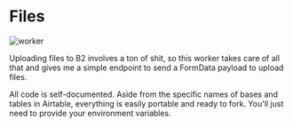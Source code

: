 # Files

![worker](https://github.com/fourjuaneight/files/actions/workflows/worker.yml/badge.svg)<br/>

Uploading files to B2 involves a ton of shit, so this worker takes care of all that and gives me a simple endpoint to send a FormData payload to upload files.

All code is self-documented. Aside from the specific names of bases and tables in Airtable, everything is easily portable and ready to fork. You'll just need to provide your environment variables.